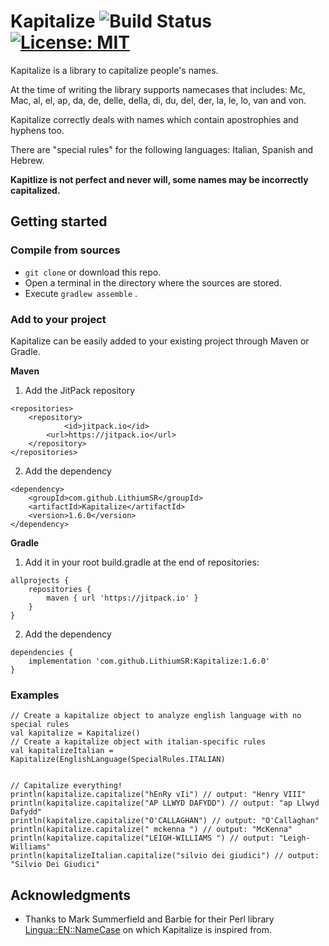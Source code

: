 # Kapitalize ![Build Status](https://travis-ci.com/LithiumSR/kapitalize.svg?branch=master) [![License: MIT](https://img.shields.io/badge/License-MIT-yellow.svg)](https://opensource.org/licenses/MIT)

Kapitalize is a library to capitalize people's names.

At the time of writing the library supports namecases that includes:
Mc, Mac, al, el, ap, da, de, delle, della, di, du, del, der, 
    la, le, lo, van and von.
    
Kapitalize correctly deals with names which contain apostrophies and hyphens too.

There are "special rules" for the following languages: Italian, Spanish and Hebrew.

**Kapitlize is not perfect and never will, some names may be incorrectly capitalized.**

## Getting started

### Compile from sources
- `git clone` or download this repo.
- Open a terminal in the directory where the sources are stored.
- Execute `gradlew assemble` .

### Add to your project

Kapitalize can be easily added to your existing project through Maven or Gradle.

**Maven**

1) Add the JitPack repository
```
<repositories>
	<repository>
            <id>jitpack.io</id>
	    <url>https://jitpack.io</url>
	</repository>
</repositories>
```
2) Add the dependency
```
<dependency>
    <groupId>com.github.LithiumSR</groupId>
    <artifactId>Kapitalize</artifactId>
    <version>1.6.0</version>
</dependency>
```

**Gradle**

1) Add it in your root build.gradle at the end of repositories:
```
allprojects {
    repositories {
		maven { url 'https://jitpack.io' }
	}
}
```
2) Add the dependency
```
dependencies {
    implementation 'com.github.LithiumSR:Kapitalize:1.6.0'
}
```

### Examples
```
// Create a kapitalize object to analyze english language with no special rules
val kapitalize = Kapitalize()
// Create a kapitalize object with italian-specific rules
val kapitalizeItalian = Kapitalize(EnglishLanguage(SpecialRules.ITALIAN)


// Capitalize everything!
println(kapitalize.capitalize("hEnRy vIi") // output: "Henry VIII"
println(kapitalize.capitalize("AP LLWYD DAFYDD") // output: "ap Llwyd Dafydd"
println(kapitalize.capitalize("O'CALLAGHAN") // output: "O'Callaghan"
println(kapitalize.capitalize(" mckenna ") // output: "McKenna"
println(kapitalize.capitalize("LEIGH-WILLIAMS ") // output: "Leigh-Williams"
println(kapitalizeItalian.capitalize("silvio dei giudici") // output: "Silvio Dei Giudici"

 ```
 
 ## Acknowledgments
 
 * Thanks to Mark Summerfield and Barbie for their Perl library [Lingua::EN::NameCase](https://metacpan.org/pod/Lingua::EN::NameCase) on which Kapitalize is inspired from.